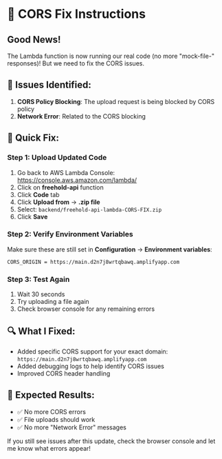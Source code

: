 # 🔧 CORS Fix Instructions

## Good News!
The Lambda function is now running our real code (no more "mock-file-" responses)! But we need to fix the CORS issues.

## 🚨 Issues Identified:
1. **CORS Policy Blocking**: The upload request is being blocked by CORS policy
2. **Network Error**: Related to the CORS blocking

## 🔧 Quick Fix:

### Step 1: Upload Updated Code
1. Go back to AWS Lambda Console: https://console.aws.amazon.com/lambda/
2. Click on **freehold-api** function
3. Click **Code** tab
4. Click **Upload from** → **.zip file**
5. Select: `backend/freehold-api-lambda-CORS-FIX.zip`
6. Click **Save**

### Step 2: Verify Environment Variables
Make sure these are still set in **Configuration** → **Environment variables**:
```
CORS_ORIGIN = https://main.d2n7j8wrtqbawq.amplifyapp.com
```

### Step 3: Test Again
1. Wait 30 seconds
2. Try uploading a file again
3. Check browser console for any remaining errors

## 🔍 What I Fixed:
- Added specific CORS support for your exact domain: `https://main.d2n7j8wrtqbawq.amplifyapp.com`
- Added debugging logs to help identify CORS issues
- Improved CORS header handling

## 🎯 Expected Results:
- ✅ No more CORS errors
- ✅ File uploads should work
- ✅ No more "Network Error" messages

If you still see issues after this update, check the browser console and let me know what errors appear!